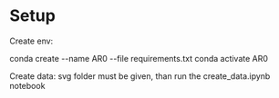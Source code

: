 # Setup


Create env:

conda create --name AR0 --file requirements.txt
conda activate AR0

Create data:
svg folder must be given,
than run the create_data.ipynb notebook
